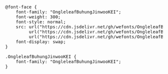 <pre>
@font-face {
    font-family: "OngleleafBuhungJinwooKEI";
    font-weight: 300;
    font-style: normal;
    src: url("https://cdn.jsdelivr.net/gh/wefonts/OngleleafBuhungJinwooKEI/OngleleafBuhungJinwooKEI.woff2") format("woff2"),
         url("https://cdn.jsdelivr.net/gh/wefonts/OngleleafBuhungJinwooKEI/OngleleafBuhungJinwooKEI.woff") format("woff"),
         url("https://cdn.jsdelivr.net/gh/wefonts/OngleleafBuhungJinwooKEI/OngleleafBuhungJinwooKEI.ttf") format("truetype");
    font-display: swap;
}

.OngleleafBuhungJinwooKEI {
    font-family: "OngleleafBuhungJinwooKEI";
}
  
</pre>
